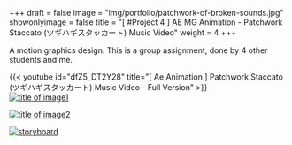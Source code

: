 +++
draft = false
image = "img/portfolio/patchwork-of-broken-sounds.jpg"
showonlyimage = false
title = "[ #Project 4 ] AE MG Animation - Patchwork Staccato (ツギハギスタッカート) Music Video"
weight = 4
+++

A motion graphics design. This is a group assignment, done by 4 other students and me.

{{< youtube id="dfZ5_DT2Y28" title="[ Ae Animation ] Patchwork Staccato (ツギハギスタッカート) Music Video - Full Version" >}}
\
[![title of image1][1]][1]

[![title of image2][2]][2]

[![storyboard][3]][3]

[1]: /img/portfolio/patchwork-of-broken-sounds-1.png
[2]: /img/portfolio/patchwork-of-broken-sounds-2.png
[3]: /img/portfolio/patchwork-of-broken-sounds-storyboard.jpg